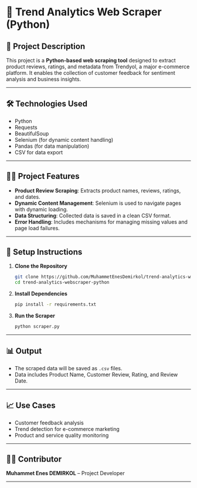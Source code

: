 # 🔢 Trend Analytics Web Scraper (Python)

## 📖 Project Description
This project is a **Python-based web scraping tool** designed to extract product reviews, ratings, and metadata from Trendyol, a major e-commerce platform. It enables the collection of customer feedback for sentiment analysis and business insights.

---

## 🛠️ Technologies Used
- Python
- Requests
- BeautifulSoup
- Selenium (for dynamic content handling)
- Pandas (for data manipulation)
- CSV for data export

---

## 👨‍💼 Project Features
- **Product Review Scraping**: Extracts product names, reviews, ratings, and dates.
- **Dynamic Content Management**: Selenium is used to navigate pages with dynamic loading.
- **Data Structuring**: Collected data is saved in a clean CSV format.
- **Error Handling**: Includes mechanisms for managing missing values and page load failures.

---

## 🚀 Setup Instructions

1. **Clone the Repository**
    ```bash
    git clone https://github.com/MuhammetEnesDemirkol/trend-analytics-webscraper-python
    cd trend-analytics-webscraper-python
    ```

2. **Install Dependencies**
    ```bash
    pip install -r requirements.txt
    ```

3. **Run the Scraper**
    ```bash
    python scraper.py
    ```

---

## 📊 Output
- The scraped data will be saved as `.csv` files.
- Data includes Product Name, Customer Review, Rating, and Review Date.

---

## 📈 Use Cases
- Customer feedback analysis
- Trend detection for e-commerce marketing
- Product and service quality monitoring

---

## 👨‍💼 Contributor
**Muhammet Enes DEMIRKOL** – Project Developer

---
